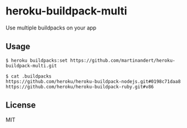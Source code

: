 # heroku-buildpack-multi

Use multiple buildpacks on your app

## Usage

    $ heroku buildpacks:set https://github.com/martinandert/heroku-buildpack-multi.git

    $ cat .buildpacks
    https://github.com/heroku/heroku-buildpack-nodejs.git#0198c71daa8
    https://github.com/heroku/heroku-buildpack-ruby.git#v86

## License

MIT
